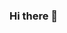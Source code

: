 ### Hi there 👋

<!--
**dgambone3/dgambone3** is a ✨ _special_ ✨ repository because its `README.md` (this file) appears on your GitHub profile.
# [!(https://raw.githubusercontent.com/dgambone3/dgambone3/blob/main/hi-im-diana-logo.png)]

Here are some ideas to get you started:

- 🔭 I’m currently working on ...
- 🌱 I’m currently learning ...
- 👯 I’m looking to collaborate on ...
- 🤔 I’m looking for help with ...
- 💬 Ask me about ...
- 📫 How to reach me: ...
- 😄 Pronouns: ...
- ⚡ Fun fact: ...
-->
